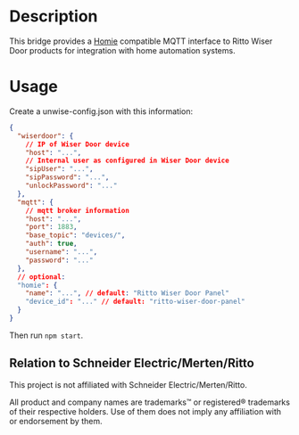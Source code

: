 # Description
This bridge provides a [Homie](https://homieiot.github.io/) compatible MQTT interface to Ritto Wiser Door products for integration with home automation systems.

# Usage
Create a unwise-config.json with this information:
```json
{
  "wiserdoor": {
    // IP of Wiser Door device
    "host": "...",
    // Internal user as configured in Wiser Door device
    "sipUser": "...",
    "sipPassword": "...",
    "unlockPassword": "..."
  },
  "mqtt": {
    // mqtt broker information
    "host": "...",
    "port": 1883,
    "base_topic": "devices/",
    "auth": true,
    "username": "...",
    "password": "..."
  },
  // optional:
  "homie": {
    "name": "...", // default: "Ritto Wiser Door Panel"
    "device_id": "..." // default: "ritto-wiser-door-panel"
  }
}
```

Then run `npm start`.

## Relation to Schneider Electric/Merten/Ritto
This project is not affiliated with Schneider Electric/Merten/Ritto.

All product and company names are trademarks™ or registered® trademarks of their respective holders. Use of them does not imply any affiliation with or endorsement by them. 